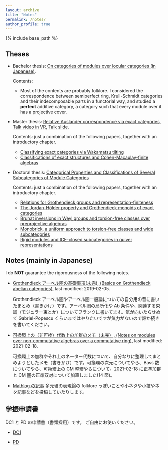 ```yaml
---
layout: archive
title: "Notes"
permalink: /notes/
author_profile: true
---
```


{% include base_path %}

## Theses

- Bachelor thesis: [On categories of modules over locular categories (in Japanese)](/files/sotsuron.pdf).

  Contents:

  - Most of the contents are probably folklore. I considered the correspondence between semiperfect ring, Krull-Schmidt categories and their indecomposable parts in a functorial way, and studied a **perfect** additive category, a category such that every module over it has a projective cover.

- Master thesis: [Relative Auslander correspondence via exact categories](/files/master_thesis.pdf), [Talk video in VR](https://youtu.be/ENQNdLAF_NE), [Talk slide](/files/mt0130.pdf).

  Contents: just a combination of the following papers, together with an introductory chapter.

  - [Classifying exact categories via Wakamatsu tilting](/papers/wakamatsu/)
  - [Classifications of exact structures and Cohen-Macaulay-finite algebras](/papers/exact-str/)

- Doctoral thesis: [Categorical Properties and Classifications of Several Subcategories of Module Categories](/files/phd_thesis.pdf)

  Contents: just a combination of the following papers, together with an introductory chapter.

  - [Relations for Grothendieck groups and representation-finiteness](/papers/relations/)
  - [The Jordan-H&ouml;lder property and Grothendieck monoids of exact categories](/papers/JHP/)
  - [Bruhat inversions in Weyl groups and torsion-free classes over preprojective algebras](/papers/binv/)
  - [Monobrick, a uniform approach to torsion-free classes and wide subcategories](/papers/mbrick/)
  - [Rigid modules and ICE-closed subcategories in quiver representations](/papers/rigidICE/)

## Notes (mainly in Japanese)

I do **NOT** guarantee the rigorousness of the following notes.

- [Grothendieck アーベル圏の基礎事項(未完), (Basics on Grothendieck abelian categories)](/files/GrothendieckAbelian0205.pdf), last modified: 2019-02-05.

  Grothendieck アーベル圏やアーベル圏一般論についての自分用の昔に書いたまとめ（書きかけ）です。アーベル圏の局所化や Ab 条件や、関連する束論（モジュラー束とか）についてフランクに書いてます。気が向いたらせめて Gabriel-Popescu くらいまではやりたいですが気力がないので誰か続きを書いてください。

- [可換環上の（非可換）代数上の加群のメモ（未完）, (Notes on modules over non-commutative algebras over a commutative ring)](/files/comm-order0218.pdf), last modified: 2021-02-18.

  可換環上の加群やそれ上のネーター代数について、自分なりに整理してまとめようとしたメモ（書きかけ）です。可換環の次元についてやら、Bass 数についてやら、可換環上の CM 整環やらについて。2021-02-18 に正準加群と CM 圏の正準双対について加筆しました(14 節)。

- [Mathlog の記事](https://mathlog.info/users/902/articles)
  多元環の表現論の folklore っぽいことや小ネタや小技やネタ記事などを投稿していたりします。

## 学振申請書

DC1 と PD の申請書（書類採用）です。
ご自由にお使いください。

- [DC1](/files/dc1.pdf)

- [PD](/files/pd.pdf)
